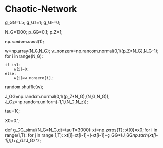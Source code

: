 # Chaotic-Network


g_GG=1.5;
g_Gz=1;
g_GF=0;


N_G=1000;
p_GG=0.1;
p_Z=1;

np.random.seed(1);

<!---what is the dimension of w? then figure out z--->

w=np.array(N_G,N_G);
w_nonzero=np.random.normal(0,1/(p_Z*N_G),N_G-1);
for i in range(N_G):
   
    if i<1: 
        w[i]=0;
    else:
        w[i]=w_nonzero[i];
random.shuffle(w);

J_GG=np.random.normal(0,1/(p_Z*N_G),(N_G,N_G));
J_Gz=np.random.uniform(-1,1,(N_G,N_z));


tau=10;

X0=0.1;

<!---what is the total time?--->
def g_GG_simul(N_G=N_G,dt=tau,T=3000):
    xt=np.zeros(T);
    xt[0]=x0;
    for i in range(1,T):
        for j in range(1,T):
            xt[i]=xt[i-1]+(-xt[i-1]+g_GG*(J_GG*np.tanh(xt[i-1])))+g_Gz*J_Gz*z;
   <!---return xt,dt*np.linspace(0,r,r);--->
   
   <!---do we use both gf and gg networks? --->
